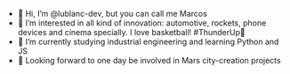- 👋 Hi, I’m @lublanc-dev, but you can call me Marcos
- 👀 I’m interested in all kind of innovation: automotive, rockets, phone devices and cinema specially. I love basketball! #ThunderUp🔵
- 🌱 I’m currently studying industrial engineering and learning Python and JS
- 🎯 Looking forward to one day be involved in Mars city-creation projects

<!---
lublanc-dev/lublanc-dev is a ✨ special ✨ repository because its `README.md` (this file) appears on your GitHub profile.
You can click the Preview link to take a look at your changes.
--->
